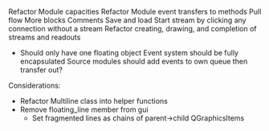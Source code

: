 Refactor Module capacities
Refactor Module event transfers to methods
Pull flow
More blocks
Comments
Save and load
Start stream by clicking any connection without a stream
Refactor creating, drawing, and completion of streams and readouts
- Should only have one floating object
Event system should be fully encapsulated
Source modules should add events to own queue then transfer out?

Considerations:
- Refactor Multiline class into helper functions
- Remove floating_line member from gui
    - Set fragmented lines as chains of parent->child QGraphicsItems